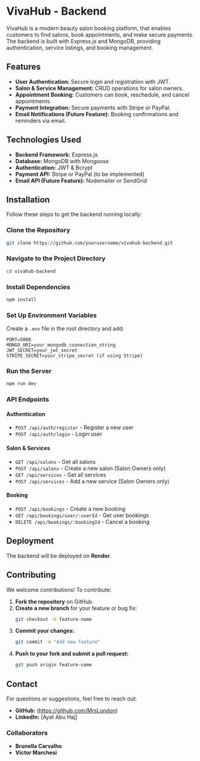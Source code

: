 # VivaHub - Backend

VivaHub is a modern beauty salon booking platform, that enables customers to find salons, book appointments, and make secure payments. The backend is built with Express.js and MongoDB, providing authentication, service listings, and booking management.

## Features

- **User Authentication:** Secure login and registration with JWT.
- **Salon & Service Management:** CRUD operations for salon owners.
- **Appointment Booking:** Customers can book, reschedule, and cancel appointments.
- **Payment Integration:** Secure payments with Stripe or PayPal.
- **Email Notifications (Future Feature):** Booking confirmations and reminders via email.

## Technologies Used

- **Backend Framework:** Express.js
- **Database:** MongoDB with Mongoose
- **Authentication:** JWT & Bcrypt
- **Payment API:** Stripe or PayPal (to be implemented)
- **Email API (Future Feature):** Nodemailer or SendGrid

## Installation

Follow these steps to get the backend running locally:

### Clone the Repository
```bash
git clone https://github.com/yourusername/vivahub-backend.git
```

### Navigate to the Project Directory
```bash
cd vivahub-backend
```

### Install Dependencies
```bash
npm install
```

### Set Up Environment Variables
Create a `.env` file in the root directory and add:
```
PORT=5000
MONGO_URI=your_mongodb_connection_string
JWT_SECRET=your_jwt_secret
STRIPE_SECRET=your_stripe_secret (if using Stripe)
```

### Run the Server
```bash
npm run dev
```

### API Endpoints

#### Authentication
- `POST /api/auth/register` - Register a new user
- `POST /api/auth/login` - Login user

#### Salon & Services
- `GET /api/salons` - Get all salons
- `POST /api/salons` - Create a new salon (Salon Owners only)
- `GET /api/services` - Get all services
- `POST /api/services` - Add a new service (Salon Owners only)

#### Booking
- `POST /api/bookings` - Create a new booking
- `GET /api/bookings/user/:userId` - Get user bookings
- `DELETE /api/bookings/:bookingId` - Cancel a booking

## Deployment
The backend will be deployed on **Render**.

## Contributing
We welcome contributions! To contribute:

1. **Fork the repository** on GitHub.
2. **Create a new branch** for your feature or bug fix:
   ```bash
   git checkout -b feature-name
   ```
3. **Commit your changes:**
   ```bash
   git commit -m "Add new feature"
   ```
4. **Push to your fork and submit a pull request:**
   ```bash
   git push origin feature-name
   ```

## Contact
For questions or suggestions, feel free to reach out:

- **GitHub:** (https://github.com/MrsLondon)
- **LinkedIn:** [Ayat Abu Haj]

### Collaborators
- **Brunella Carvalho**
- **Victor Marchesi**

